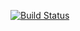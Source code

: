 [![Build Status](https://travis-ci.org/gaggle/gaggle.svg?branch=master)](https://travis-ci.org/gaggle/gaggle)
